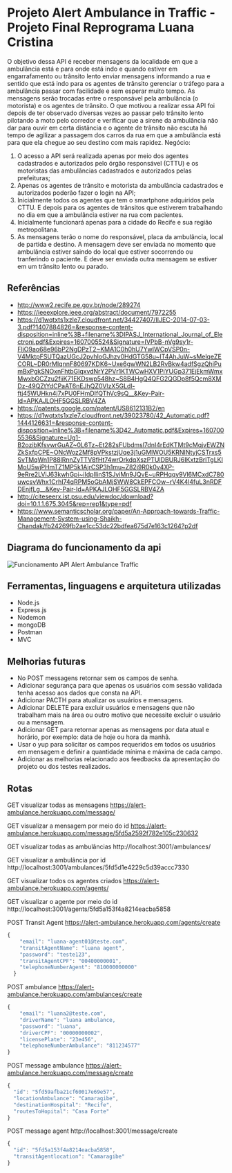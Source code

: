 # Projeto Alert Ambulance in Traffic - Projeto Final Reprograma Luana Cristina

O objetivo dessa API é receber mensagens da localidade em que a ambulância está e para onde está indo e quando estiver em engarrafamento ou trânsito lento enviar mensagens informando a rua e sentido que está indo para os agentes de trânsito gerenciar o tráfego para a ambulância passar com facilidade e sem esperar muito tempo.
As mensagens serão trocadas entre o responsável pela ambulância (o motorista) e os agentes de trânsito.
O que motivou a realizar essa API foi depois de ter observado diversas vezes ao passar pelo trânsito lento pilotando a moto pelo corredor e verificar que a sirene da ambulância não dar para ouvir em certa distância e o agente de trânsito não escuta há tempo de agilizar a passagem dos carros da rua em que a ambulância está para que ela chegue ao seu destino com mais rapidez.
Negócio:
1. O acesso a API será realizada apenas por meio dos agentes cadastrados e autorizados pelo órgão responsável (CTTU) e os motoristas das ambulâncias cadastrados e autorizados pelas prefeituras;
2. Apenas os agentes de trânsito e motorista da ambulância cadastrados e autorizados poderão fazer o login na API;
3. Inicialmente todos os agentes que tem o smartphone adquiridos pela CTTU. E depois para os agentes de trânsitos que estiverem trabalhando no dia em que a ambulância estiver na rua com pacientes.
4. Inicialmente funcionará apenas para a cidade do Recife e sua região metropolitana.
5. As mensagens terão o nome do responsável, placa da ambulância, local de partida e destino. A mensagem deve ser enviada no momento que ambulância estiver saindo do local que estiver socorrendo ou tranferindo o paciente. E deve ser enviada outra mensagem se estiver em um trânsito lento ou parado. 

## Referências

* http://www2.recife.pe.gov.br/node/289274
* https://ieeexplore.ieee.org/abstract/document/7972255
* https://d1wqtxts1xzle7.cloudfront.net/34427407/IIJEC-2014-07-03-3.pdf?1407884826=&response-content-disposition=inline%3B+filename%3DIPASJ_International_Journal_of_Electroni.pdf&Expires=1607005524&Signature=IVPbB-nVg9sy1r-FljO9ao68e96bP2NgDPzT2~KMA1C0h0hU7YwIWCpVSP0n-V4MktpFSUTQazUGcJ2pvhIoGJhzv0HdGTG58u~IT4AhJuW~sMelqeZECORL~DR0rMIqnnF80697KDK6~Uxe6gwWN2LB2RvBkw4adfSgzQhiPumBxPgkSNOxnFhtbGlqxvdNrY2PVr1KTWCwHXV1PiYUGp371EjEkmWmxMwxbGCZzu2fiiK71EKDswp548hz~S8B4HgQ4QFG2QGDp8f5Qcm8XMDz-49QZtYdCPaAT6nEJhQZ0VlzX5GLdl-ftj45WUHkn4j7xPU0FHmDIfQThVc9sQ__&Key-Pair-Id=APKAJLOHF5GGSLRBV4ZA
* https://patents.google.com/patent/US8612131B2/en
* https://d1wqtxts1xzle7.cloudfront.net/39023780/42_Automatic.pdf?1444126631=&response-content-disposition=inline%3B+filename%3D42_Automatic.pdf&Expires=1607005536&Signature=Ug1-B2ozibKfsvwrGuAZ~0L6Tz~Et282sFUbdmsl7dnI4rEdKTMt9cMqjvEWZNZkSxfpCPE~ONcWoz2Mf8pVPkstzjUqe3j1uGMlWOU5KRNINtyjCSTrxs5SvTMqWn1P88lRnnZyTTV8fHt74wrOrkdqXszPTUlDBURJ6IKxtzBrlTgLKIMoU5wjPHmTZ1MP5k1AjrCSP3h1mu~Z82j9R0k0v4XP-9eRre2LViJ63kwhGpi~iIdpIIinS1SJyiMn9JQvE~uRPHqqy9Vl6MCxdC780uwcsvWhx1CrhI74qRPM5oGbAMjSWW8CkEPFCOw~rV4K4l4fuL3nRDFDEnjfLg__&Key-Pair-Id=APKAJLOHF5GGSLRBV4ZA
* http://citeseerx.ist.psu.edu/viewdoc/download?doi=10.1.1.675.3045&rep=rep1&type=pdf
* https://www.semanticscholar.org/paper/An-Approach-towards-Traffic-Management-System-using-Shaikh-Chandak/fb24269fb2ae1cc53dc22bdfea675d7e163c1264?p2df



## Diagrama do funcionamento da api

![Funcionamento API Alert Ambulance Traffic](FuncionamentoAPIAlertAmbulanceTraffic.png)

## Ferramentas, linguagens e arquitetura utilizadas
* Node.js
* Express.js
* Nodemon
* mongoDB
* Postman
* MVC

## Melhorias futuras
* No POST messagens retornar sem os campos de senha.
* Adicionar segurança para que apenas os usuários com sessão validada tenha acesso aos dados que consta na API.
* Adicionar PACTH para atualizar os usuários e mensagens.
* Adicionar DELETE para excluir usuários e mensagens que não trabalham mais na área ou outro motivo que necessite excluir o usuário ou a mensagem.
* Adicionar GET para retornar apenas as mensagens por data atual e horário, por exemplo: data de hoje ou hora da manhã.
* Usar o yup para solicitar os campos requeridos em todos os usuários em mensagem e definir a quantidade mínima e máxima de cada campo.
* Adicionar as melhorias relacionado aos feedbacks da apresentação do projeto ou dos testes realizados.

## Rotas
GET visualizar todas as mensagens
https://alert-ambulance.herokuapp.com/message/

GET visualizar a mensagem por meio do id
https://alert-ambulance.herokuapp.com/message/5fd5a2592f782e105c230632

GET visualizar todas as ambulâncias
http://localhost:3001/ambulances/

GET visualizar a ambulância por id
http://localhost:3001/ambulances/5fd5d1e4229c5d39accc7330

GET visualizar todos os agentes criados
https://alert-ambulance.herokuapp.com/agents/

GET visualizar o agente por meio do id
http://localhost:3001/agents/5fd5a153f4a8214eacba5858

POST Transit Agent
https://alert-ambulance.herokuapp.com/agents/create
~~~JavaScript
{
    "email": "luana-agent01@teste.com",
    "transitAgentName": "luana agent",
    "password": "teste123",
    "transitAgentCPF": "00400000001",
    "telephoneNumberAgent": "810000000000"
  }
~~~

POST ambulance
https://alert-ambulance.herokuapp.com/ambulances/create
~~~JavaScript
{
    "email": "luana2@teste.com",
    "driverName": "luana ambulance,
    "password": "luana",
    "driverCPF": "00000000002",
    "licensePlate": "23e456",
    "telephoneNumberAmbulance": "811234577"
}
~~~

POST message ambulance
https://alert-ambulance.herokuapp.com/message/create
~~~JavaScript
{
  "id": "5fd59afba21cf60017e69e57",
  "locationAmbulance": "Camaragibe", 
  "destinationHospital": "Recife",
  "routesToHopital": "Casa Forte"
}
~~~

POST message agent
http://localhost:3001/message/create
~~~JavaScript
{
  "id": "5fd5a153f4a8214eacba5858",
  "transitAgentlocation": "Camaragibe"
}
~~~
